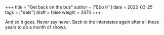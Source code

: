 +++
title = "Get back on the bus"
author = ["Ebo H"]
date = 2022-03-25
tags = ["dels"]
draft = false
weight = 2074
+++

And so it goes. Never say never. Back to the interstates again after all these years to do a month of shows.
